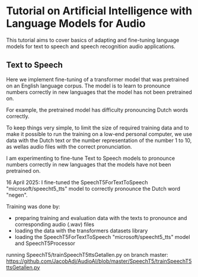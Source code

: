 # Tutorial on Artificial Intelligence with Language Models for Audio

This tutorial aims to cover basics of adapting and fine-tuning language models for text to speech and speech recognition audio applications.

## Text to Speech

Here we implement fine-tuning of a transformer model that was pretrained on an English language corpus. The model is to learn to pronounce numbers correctly in new languages that the model has not been pretrained on.

For example, the pretrained model has difficulty pronouncing Dutch words correctly.

To keep things very simple, to limit the size of required training data and to make it possible to run the training on a low-end personal computer, we use data with the Dutch text or the number representation of the number 1 to 10, as wellas audio files with the correct pronunciation.

I am experimenting to fine-tune Text to Speech models to pronounce numbers correctly in new languages that the models have not been pretrained on.

16 April 2025: I fine-tuned the SpeechT5ForTextToSpeech "microsoft/speecht5_tts" model to correctly pronounce the Dutch word "negen".

Training was done by:

* preparing training and evaluation data with the texts to pronounce and corresponding audio (.wav) files
* loading the data with the transformers datasets library 
* loading the SpeechT5ForTextToSpeech "microsoft/speecht5_tts" model and SpeechT5Processor


running SpeechT5/trainSpeechT5ttsGetallen.py on branch master: https://github.com/JacobAdj/AudioAI/blob/master/SpeechT5/trainSpeechT5ttsGetallen.py
